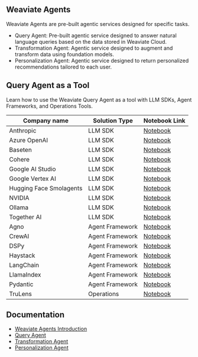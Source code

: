 ## Weaviate Agents
Weaviate Agents are pre-built agentic services designed for specific tasks. 

- Query Agent: Pre-built agentic service designed to answer natural language queries based on the data stored in Weaviate Cloud.
- Transformation Agent: Agentic service designed to augment and transform data using foundation models.
- Personalization Agent: Agentic service designed to return personalized recommendations tailored to each user. 



## Query Agent as a Tool
Learn how to use the Weaviate Query Agent as a tool with LLM SDKs, Agent Frameworks, and Operations Tools.

| Company name | Solution Type   | Notebook Link  |
|--------------|-----------------|-----------|
| Anthropic  | LLM SDK| [Notebook](https://github.com/weaviate/recipes/blob/main/integrations/llm-agent-frameworks/function-calling/anthropic/weaviate-query-agent-tool.ipynb)  |
| Azure OpenAI  | LLM SDK| [Notebook](https://github.com/weaviate/recipes/blob/main/integrations/llm-agent-frameworks/function-calling/azure-openai/azure-function-calling.ipynb)     |
| Baseten  | LLM SDK| [Notebook](https://github.com/weaviate/recipes/blob/main/integrations/llm-agent-frameworks/function-calling/baseten/baseten-query-agent.ipynb)     |
| Cohere  | LLM SDK| [Notebook](https://github.com/weaviate/recipes/blob/main/integrations/llm-agent-frameworks/function-calling/cohere/cohere-query-agent-tool.ipynb)     |
| Google AI Studio  | LLM SDK| [Notebook](https://github.com/weaviate/recipes/blob/main/integrations/llm-agent-frameworks/function-calling/google-ai-studio/gemini-api-query-agent.ipynb)     |
| Google Vertex AI  | LLM SDK| [Notebook](https://github.com/weaviate/recipes/blob/main/integrations/llm-agent-frameworks/function-calling/google-vertex-ai/vertex-ai-query-agent.ipynb)     |
| Hugging Face Smolagents  | LLM SDK| [Notebook](https://github.com/weaviate/recipes/blob/main/integrations/llm-agent-frameworks/function-calling/hugging-face-smolagents/smolagents-query-tool.ipynb) |
| NVIDIA  | LLM SDK | [Notebook](https://github.com/weaviate/recipes/blob/main/integrations/llm-agent-frameworks/function-calling/nvidia/nvidia-query-agent-tool.ipynb)     |
| Ollama  | LLM SDK | [Notebook](https://github.com/weaviate/recipes/blob/main/integrations/llm-agent-frameworks/function-calling/ollama/ollama-query-agent-tool.ipynb)     |
| Together AI  | LLM SDK | [Notebook](https://github.com/weaviate/recipes/blob/main/integrations/llm-agent-frameworks/function-calling/together-ai/together-ai-query-agent.ipynb)     |
| Agno | Agent Framework | [Notebook](https://github.com/weaviate/recipes/blob/main/integrations/llm-agent-frameworks/agno/agno-weaviate-query-agent.ipynb)     |
| CrewAI  | Agent Framework | [Notebook](https://github.com/weaviate/recipes/blob/main/integrations/llm-agent-frameworks/crewai/crewai-query-agent-as-tool.ipynb)     |
| DSPy  | Agent Framework | [Notebook](https://github.com/weaviate/recipes/blob/main/integrations/llm-agent-frameworks/dspy/agents/simple-query-agent-tool.ipynb)     |
| Haystack | Agent Framework| [Notebook](https://github.com/weaviate/recipes/blob/main/integrations/llm-agent-frameworks/haystack/haystack-query-agent-tool.ipynb)     |
| LangChain  | Agent Framework | [Notebook](https://github.com/weaviate/recipes/blob/main/integrations/llm-agent-frameworks/langchain/agents/langchain-weaviate-query-agent.ipynb)     |
| LlamaIndex | Agent Framework | [Notebook](https://github.com/weaviate/recipes/blob/main/integrations/llm-agent-frameworks/llamaindex/agents/agent-workflow-with-weaviate-query-agent-.ipynb)     |
| Pydantic | Agent Framework | [Notebook](https://github.com/weaviate/recipes/blob/main/integrations/llm-agent-frameworks/pydantic/pydantic-weaviate-query-tool.ipynb)     |
| TruLens | Operations | [Notebook](https://github.com/weaviate/recipes/blob/main/integrations/operations/query-agent-evaluation-with-trulens.ipynb)     |

## Documentation
- [Weaviate Agents Introduction](https://weaviate.io/developers/agents)
- [Query Agent](https://weaviate.io/developers/agents/query)
- [Transformation Agent](https://weaviate.io/developers/agents/transformation)
- [Personalization Agent](https://weaviate.io/developers/agents/personalization)
